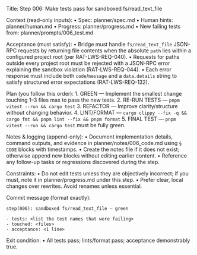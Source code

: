 Title: Step 006: Make tests pass for sandboxed fs/read_text_file

Context (read-only inputs):
	• Spec: planner/spec.md
	• Human hints: planner/human.md
	• Progress: planner/progress.md
	• New failing tests from: planner/prompts/006_test.md

Acceptance (must satisfy):
	• Bridge must handle `fs/read_text_file` JSON-RPC requests by returning file contents when the absolute `path` lies within a configured project root (per RAT-LWS-REQ-040).
	• Requests for paths outside every project root must be rejected with a JSON-RPC error explaining the sandbox violation (RAT-LWS-REQ-044).
	• Each error response must include both `code`/`message` and a `data.details` string to satisfy structured error expectations (RAT-LWS-REQ-132).

Plan (you follow this order):
	1. GREEN — Implement the smallest change touching 1–3 files max to pass the new tests.
	2. RE-RUN TESTS — `pnpm vitest --run && cargo test`
	3. REFACTOR — Improve clarity/structure without changing behavior.
	4. LINT/FORMAT — `cargo clippy --fix -q && cargo fmt && pnpm lint --fix && pnpm format`
	5. FINAL TEST — `pnpm vitest --run && cargo test` must be fully green.

Notes & logging (append-only):
	• Document implementation details, command outputs, and evidence in planner/notes/006_code.md using `§ CODE` blocks with timestamps.
	• Create the notes file if it does not exist; otherwise append new blocks without editing earlier content.
	• Reference any follow-up tasks or regressions discovered during the step.

Constraints:
	• Do not edit tests unless they are objectively incorrect; if you must, note it in planner/progress.md under this step.
	• Prefer clear, local changes over rewrites. Avoid renames unless essential.

Commit message (format exactly):

```
step(006): sandboxed fs/read_text_file — green

- tests: <list the test names that were failing>
- touched: <files>
- acceptance: <1 line>
```

Exit condition:
	• All tests pass; lints/format pass; acceptance demonstrably true.
